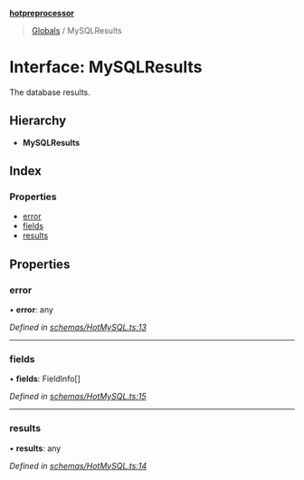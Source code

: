 **[hotpreprocessor](../README.md)**

> [Globals](../globals.md) / MySQLResults

# Interface: MySQLResults

The database results.

## Hierarchy

* **MySQLResults**

## Index

### Properties

* [error](mysqlresults.md#error)
* [fields](mysqlresults.md#fields)
* [results](mysqlresults.md#results)

## Properties

### error

•  **error**: any

*Defined in [schemas/HotMySQL.ts:13](https://github.com/OurFreeLight/HotPreprocessor/blob/9c94bd6/src/schemas/HotMySQL.ts#L13)*

___

### fields

•  **fields**: FieldInfo[]

*Defined in [schemas/HotMySQL.ts:15](https://github.com/OurFreeLight/HotPreprocessor/blob/9c94bd6/src/schemas/HotMySQL.ts#L15)*

___

### results

•  **results**: any

*Defined in [schemas/HotMySQL.ts:14](https://github.com/OurFreeLight/HotPreprocessor/blob/9c94bd6/src/schemas/HotMySQL.ts#L14)*
